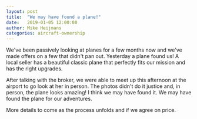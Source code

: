 ```yaml
---
layout: post
title:  "We may have found a plane!"
date:   2019-01-05 12:00:00
author: Mike Heijmans
categories: aircraft-ownership
---
```


We've been passively looking at planes for a few months now and we've made offers on a few that didn't pan out. Yesterday a plane found us! A local seller has a beautiful classic plane that perfectly fits our mission and has the right upgrades. 

After talking with the broker, we were able to meet up this afternoon at the airport to go look at her in person. The photos didn't do it justice and, in person, the plane looks amazing! I think we may have found it. We may have found the plane for our adventures. 

More details to come as the process unfolds and if we agree on price.
